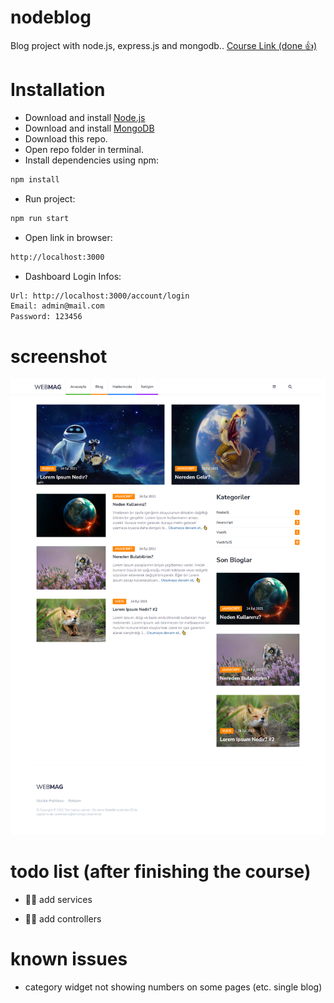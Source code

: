 # nodeblog

Blog project with node.js, express.js and mongodb..
[Course Link (done 👍)](https://www.youtube.com/watch?v=yR7tAOJC-8M&list=PL-Hkw4CrSVq8QPLj2UDB-GAtQvBaCBG4D)

# Installation

- Download and install [Node.js](https://nodejs.org/en/)
- Download and install [MongoDB](https://www.mongodb.com/try/download/community)
- Download this repo.
- Open repo folder in terminal.
- Install dependencies using npm:

```bash
npm install
```

- Run project:

```bash
npm run start
```

- Open link in browser:

```bash
http://localhost:3000
```

- Dashboard Login Infos:

```bash
Url: http://localhost:3000/account/login
Email: admin@mail.com
Password: 123456
```

# screenshot
![homepage](https://raw.githubusercontent.com/sametkoyuncu/nodeblog/main/screenshots/homepage.png)

# todo list (after finishing the course)

- ☝🏻 add services

- ✌🏻 add controllers

# known issues

- category widget not showing numbers on some pages (etc. single blog)
